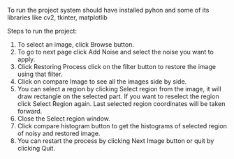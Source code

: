 To run the project system should have installed pyhon and some of its libraries like cv2, tkinter, matplotlib

Steps to run the project:

1.	To select an image, click Browse button.
2.	To go to next page click Add Noise and select the noise you want to apply.
3.	Click Restoring Process click on the filter button to restore the image using that filter.
4.	Click on compare Image to see all the images side by side.
5.	You can select a region by clicking Select region from the image, it will draw rectangle on the selected part. If you want to reselect the region click Select Region again. Last selected region coordinates will be taken forward.
6.	Close the Select region window.
7.	Click compare histogram button to get the histograms of selected region of noisy and restored image.
8.	You can restart the process by clicking Next Image button or quit by clicking Quit.
